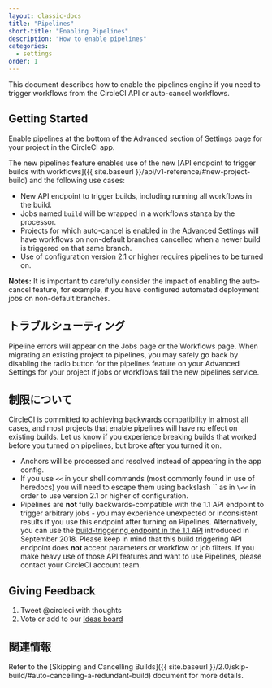 ```yaml
---
layout: classic-docs
title: "Pipelines"
short-title: "Enabling Pipelines"
description: "How to enable pipelines"
categories:
  - settings
order: 1
---
```

This document describes how to enable the pipelines engine if you need to trigger workflows from the CircleCI API or auto-cancel workflows.

## Getting Started

Enable pipelines at the bottom of the Advanced section of Settings page for your project in the CircleCI app.

The new pipelines feature enables use of the new [API endpoint to trigger builds with workflows]({{ site.baseurl }}/api/v1-reference/#new-project-build) and the following use cases:

- New API endpoint to trigger builds, including running all workflows in the build.
- Jobs named `build` will be wrapped in a workflows stanza by the processor.
- Projects for which auto-cancel is enabled in the Advanced Settings will have workflows on non-default branches cancelled when a newer build is triggered on that same branch.
- Use of configuration version 2.1 or higher requires pipelines to be turned on.

**Notes:** It is important to carefully consider the impact of enabling the auto-cancel feature, for example, if you have configured automated deployment jobs on non-default branches.

## トラブルシューティング

Pipeline errors will appear on the Jobs page or the Workflows page. When migrating an existing project to pipelines, you may safely go back by disabling the radio button for the pipelines feature on your Advanced Settings for your project if jobs or workflows fail the new pipelines service.

## 制限について

CircleCI is committed to achieving backwards compatibility in almost all cases, and most projects that enable pipelines will have no effect on existing builds. Let us know if you experience breaking builds that worked before you turned on pipelines, but broke after you turned it on.

- Anchors will be processed and resolved instead of appearing in the app config.
- If you use `<<` in your shell commands (most commonly found in use of heredocs) you will need to escape them using backslash `` as in `\<<` in order to use version 2.1 or higher of configuration.
- Pipelines are **not** fully backwards-compatible with the 1.1 API endpoint to trigger arbitrary jobs - you may experience unexpected or inconsistent results if you use this endpoint after turning on Pipelines. Alternatively, you can use the [build-triggering endpoint in the 1.1 API](https://circleci.com/docs/api/v1-reference/#new-project-build) introduced in September 2018. Please keep in mind that this build triggering API endpoint does **not** accept parameters or workflow or job filters. If you make heavy use of those API features and want to use Pipelines, please contact your CircleCI account team.

## Giving Feedback

1. Tweet @circleci with thoughts
2. Vote or add to our [Ideas board](https://ideas.circleci.com/)

## 関連情報

Refer to the [Skipping and Cancelling Builds]({{ site.baseurl }}/2.0/skip-build/#auto-cancelling-a-redundant-build) document for more details.